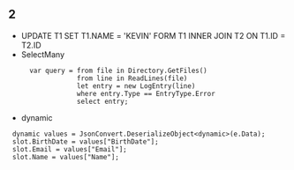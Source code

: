 ## 2
  * UPDATE T1 SET T1.NAME = 'KEVIN' FORM T1 INNER JOIN T2 ON T1.ID = T2.ID
  * SelectMany
    ```
      var query = from file in Directory.GetFiles()
                  from line in ReadLines(file)
                  let entry = new LogEntry(line)
                  where entry.Type == EntryType.Error
                  select entry;
    ```
   *  dynamic
   ```
    dynamic values = JsonConvert.DeserializeObject<dynamic>(e.Data);
    slot.BirthDate = values["BirthDate"];
    slot.Email = values["Email"];
    slot.Name = values["Name"];
   ```
